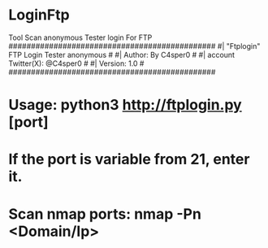 # LoginFtp
Tool Scan anonymous Tester login For FTP
        ##############################################
        #| "Ftplogin" FTP Login Tester anonymous     #
        #|  Author: By C4sper0                       #
        #|  account Twitter(X): @C4sper0             #
        #|  Version: 1.0                             #
        ##############################################

# Usage: python3 http://ftplogin.py <filename-domain-list> [port]

# If the port is variable from 21, enter it.

# Scan nmap ports: nmap -Pn <Domain/Ip>

